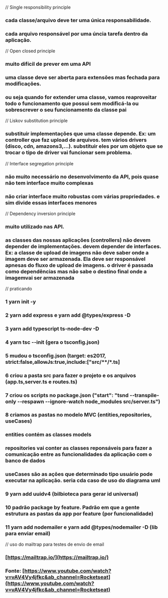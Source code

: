 // Single responsibility principle
### cada classe/arquivo deve ter uma única responsabilidade. 
### cada arquivo responsável por uma úncia tarefa dentro da aplicação.

// Open closed principle
### muito difícil de prever em uma API
### uma classe deve ser aberta para extensões mas fechada para modificações.
### ou seja quando for extender uma classe, vamos reaproveitar todo o funcionamento que possui sem modificá-la ou sobrescrever o seu funcionamento da classe pai

// Liskov substitution principle
### substituir implementações que uma classe depende. Ex: um controller que faz upload de arquivos. tem vários drivers (disco, cdn, amazons3,...). substituir eles por um objeto que se trocar o tipo de driver vai funcionar sem problema.

// Interface segregation principle
### não muito necessário no desenvolvimento da API, pois quase não tem interface muito complexas
### não criar interface muito robustas com várias propriedades. e sim divide essas interfaces menores

// Dependency inversion principle
### muito utilizado nas API.
### as classes das nossas aplicações (controllers) não devem depender de implementações. devem depender de interfaces. Ex: a classe de upload de imagens não deve saber onde a imagem deve ser armazenada. Ela deve ser responsável apnesas do fluxo de upload de imagens. o driver é passada como dependências mas não sabe o destino final onde a imagemvai ser armazenada

// praticando
### 1 yarn init -y
### 2 yarn add express e yarn add @types/express -D
### 3 yarn add typescript ts-node-dev -D 
### 4 yarn tsc --init (gera o tsconfig.json)
### 5 mudou o tsconfig.json (target: es2017, strict:false,allowJs:true,include:["src/**/*.ts]
### 6 criou a pasta src para fazer o projeto e os arquivos (app.ts,server.ts e routes.ts)
### 7 criou os scripts no package.json ("start": "tsnd --transpile-only --respawn --ignore-watch node_modules src/server.ts")
### 8 criamos as pastas no modelo MVC (entities,repositories, useCases)
### entities contém as classes models
### repositories vai conter as classes reponsáveis para fazer a comunicação entre as funcionalidades da aplicação com o banco de dados
### useCases são as ações que determinado tipo usuário pode executar na aplicação. seria cda caso de uso do diagrama uml
### 9 yarn add uuidv4 (bilbioteca para gerar id universal)
### 10 padrão package by feature. Padrão em que a gente estrutura as pastas da app por feature (por funcionalidade)
### 11 yarn add nodemailer e yarn add @types/nodemailer -D (lib para enviar email)
// uso do mailtrap para testes de envio de email 
### [https://mailtrap.io/](https://mailtrap.io/)
### Fonte: [https://www.youtube.com/watch?v=vAV4Vy4jfkc&ab_channel=Rocketseat](https://www.youtube.com/watch?v=vAV4Vy4jfkc&ab_channel=Rocketseat)

